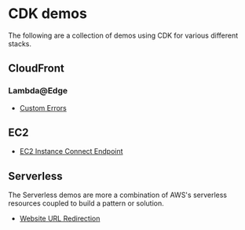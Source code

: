 # CDK demos

The following are a collection of demos using CDK for various different stacks.

## CloudFront

### Lambda@Edge

* [Custom Errors](/cloudfront/Lambda@Edge/custom-errors)

## EC2

* [EC2 Instance Connect Endpoint](/ec2/instance-connect-endpoint/)

## Serverless

The Serverless demos are more a combination of AWS's serverless resources coupled to build a pattern or solution.

* [Website URL Redirection](/serverless/urlredirection)
